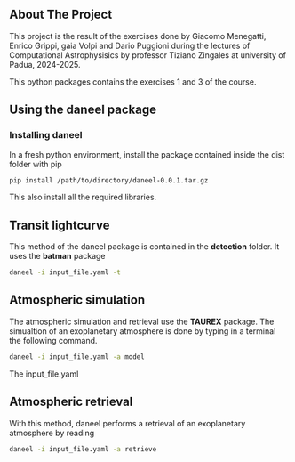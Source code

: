 ## About The Project

This project is the result of the exercises done by Giacomo Menegatti, Enrico Grippi, gaia Volpi and Dario Puggioni during the lectures of Computational Astrophysisics by professor Tiziano Zingales at university of Padua, 2024-2025. 

This python packages contains the exercises 1 and 3 of the course.

## Using the daneel package

### Installing daneel

In a fresh python environment, install the package contained inside the dist folder with pip

```sh
pip install /path/to/directory/daneel-0.0.1.tar.gz
```

This also install all the required libraries.



## Transit lightcurve

This method of the daneel package is contained in the **detection** folder. It uses the **batman** package


  ```sh
  daneel -i input_file.yaml -t
  ```

## Atmospheric simulation

The atmospheric simulation and retrieval use the **TAUREX** package. 
The simualtion of an exoplanetary atmosphere is done by typing in a terminal the following command.

  ```sh
  daneel -i input_file.yaml -a model
  ```

  The input_file.yaml

## Atmospheric retrieval

With this method, daneel performs a retrieval of an exoplanetary atmosphere by reading 

  ```sh
  daneel -i input_file.yaml -a retrieve
  ```
